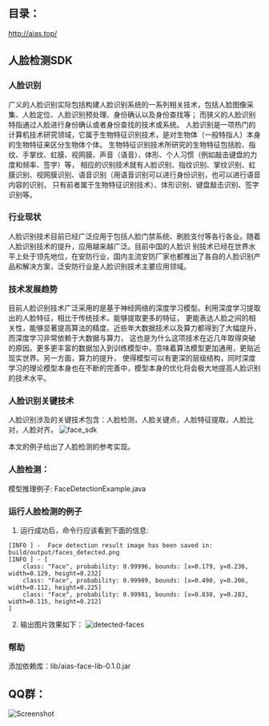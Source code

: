 ## 目录：
http://aias.top/

## 人脸检测SDK

### 人脸识别
广义的人脸识别实际包括构建人脸识别系统的一系列相关技术，包括人脸图像采集、人脸定位、人脸识别预处理、身份确认以及身份查找等；
而狭义的人脸识别特指通过人脸进行身份确认或者身份查找的技术或系统。
人脸识别是一项热门的计算机技术研究领域，它属于生物特征识别技术，是对生物体（一般特指人）本身的生物特征来区分生物体个体。
生物特征识别技术所研究的生物特征包括脸、指纹、手掌纹、虹膜、视网膜、声音（语音）、体形、个人习惯（例如敲击键盘的力度和频率、签字）等，
相应的识别技术就有人脸识别、指纹识别、掌纹识别、虹膜识别、视网膜识别、语音识别（用语音识别可以进行身份识别，也可以进行语音内容的识别，
只有前者属于生物特征识别技术）、体形识别、键盘敲击识别、签字识别等。

### 行业现状
人脸识别技术目前已经广泛应用于包括人脸门禁系统、刷脸支付等各行各业。随着人脸识别技术的提升，应用越来越广泛。目前中国的人脸识
别技术已经在世界水平上处于领先地位，在安防行业，国内主流安防厂家也都推出了各自的人脸识别产品和解决方案，泛安防行业是人脸识别技术主要应用领域。

### 技术发展趋势
目前人脸识别技术广泛采用的是基于神经网络的深度学习模型。利用深度学习提取出的人脸特征，相比于传统技术，能够提取更多的特征，
更能表达人脸之间的相关性，能够显著提高算法的精度。近些年大数据技术以及算力都得到了大幅提升，而深度学习非常依赖于大数据与算力，
这也是为什么这项技术在近几年取得突破的原因。更多更丰富的数据加入到训练模型中，意味着算法模型更加通用，更贴近现实世界。另一方面，算力的提升，
使得模型可以有更深的层级结构，同时深度学习的理论模型本身也在不断的完善中，模型本身的优化将会极大地提高人脸识别的技术水平。

### 人脸识别关键技术
人脸识别涉及的关键技术包含：人脸检测，人脸关键点，人脸特征提取，人脸比对，人脸对齐。
![face_sdk](https://djl-model.oss-cn-hongkong.aliyuncs.com/AIAS/face_sdk/images/face_sdk.png)

本文的例子给出了人脸检测的参考实现。
### 人脸检测：
模型推理例子: FaceDetectionExample.java 

### 运行人脸检测的例子
1. 运行成功后，命令行应该看到下面的信息:
```text
[INFO ] -  Face detection result image has been saved in: build/output/faces_detected.png
[INFO ] - [
	class: "Face", probability: 0.99996, bounds: [x=0.179, y=0.236, width=0.129, height=0.232]
	class: "Face", probability: 0.99989, bounds: [x=0.490, y=0.206, width=0.112, height=0.225]
	class: "Face", probability: 0.99981, bounds: [x=0.830, y=0.283, width=0.115, height=0.212]
]
```
2. 输出图片效果如下：
![detected-faces](https://djl-model.oss-cn-hongkong.aliyuncs.com/AIAS/face_sdk/images/faces_detected.png)


### 帮助 
添加依赖库：lib/aias-face-lib-0.1.0.jar


## QQ群：
![Screenshot](https://djl-model.oss-cn-hongkong.aliyuncs.com/AIAS/OCR/OCR_QQ.png)


